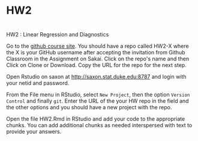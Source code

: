 # HW2
# 
HW2 : Linear Regression and Diagnostics

Go to the [github course site](http://github.com/STA521-F17). You should have a repo called HW2-X where the X is your GitHub username after accepting the invitation from Github Classroom in the Assignment on Sakai.  Click on the repo's name and then Click on Clone or Download.  Copy the URL for the repo for the next step.

Open Rstudio on saxon at http://saxon.stat.duke.edu:8787 and login with your netid and password.

From the File menu in RStudio, select `New Project`, then the option `Version Control` and finally `git`.  Enter the URL of the your HW repo in the field and the other options and you should have a new project with the repo.   

Open the file HW2.Rmd in RStudio and add your code to the appropriate chunks.   You can add additional chunks as needed interspersed with text to provide your answers.
